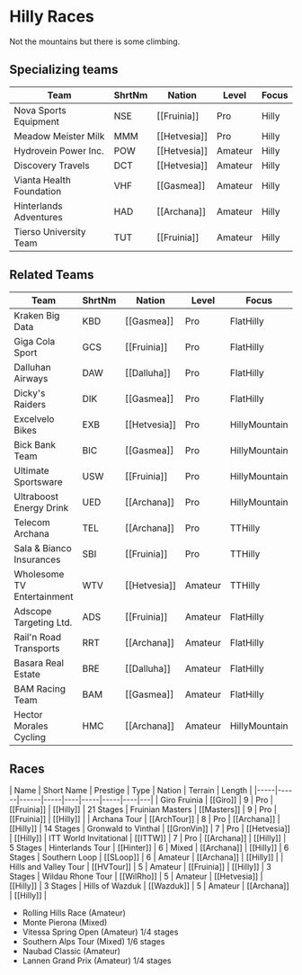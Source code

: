 # Hilly Races

Not the mountains but there is some climbing.

## Specializing teams

| Team | ShrtNm | Nation | Level | Focus |
|-------|-------|---------|-------|-----|
| Nova Sports Equipment | NSE | [[Fruinia]] | Pro | Hilly
| Meadow Meister Milk | MMM | [[Hetvesia]] | Pro | Hilly
| Hydrovein Power Inc. | POW | [[Hetvesia]] | Amateur | Hilly
| Discovery Travels | DCT | [[Hetvesia]] | Amateur | Hilly
| Vianta Health Foundation | VHF | [[Gasmea]] | Amateur | Hilly
| Hinterlands Adventures | HAD | [[Archana]] | Amateur | Hilly
| Tierso University Team | TUT | [[Fruinia]] | Amateur | Hilly

## Related Teams

| Team | ShrtNm | Nation | Level | Focus |
|-------|-------|---------|-------|-----|
| Kraken Big Data | KBD | [[Gasmea]] | Pro | FlatHilly
| Giga Cola Sport | GCS | [[Fruinia]] | Pro | FlatHilly
| Dalluhan Airways | DAW | [[Dalluha]] | Pro | FlatHilly
| Dicky's Raiders | DIK | [[Gasmea]] | Pro | FlatHilly
| Excelvelo Bikes | EXB | [[Hetvesia]] | Pro | HillyMountain
| Bick Bank Team | BIC | [[Gasmea]] | Pro | HillyMountain
| Ultimate Sportsware | USW | [[Fruinia]] | Pro | HillyMountain
| Ultraboost Energy Drink | UED | [[Archana]] | Pro | HillyMountain
| Telecom Archana | TEL | [[Archana]] | Pro | TTHilly
| Sala & Bianco Insurances | SBI | [[Fruinia]] | Pro | TTHilly
| Wholesome TV Entertainment | WTV | [[Hetvesia]] | Amateur | TTHilly
| Adscope Targeting Ltd. | ADS | [[Fruinia]] | Amateur | FlatHilly
| Rail'n Road Transports | RRT | [[Archana]] | Amateur | FlatHilly
| Basara Real Estate | BRE | [[Dalluha]] | Amateur | FlatHilly
| BAM Racing Team | BAM | [[Gasmea]] | Amateur | FlatHilly
| Hector Morales Cycling | HMC | [[Archana]] | Amateur | HillyMountain

## Races

| Name | Short Name | Prestige | Type | Nation | Terrain | Length |
|-----|------|------|-----|----|-----|-----|----|---|
| Giro Fruinia | [[Giro]] | 9 | Pro | [[Fruinia]] | [[Hilly]] | 21 Stages
| Fruinian Masters | [[Masters]] | 9 | Pro | [[Fruinia]] | [[Hilly]] |
| Archana Tour | [[ArchTour]] | 8 | Pro | [[Archana]] | [[Hilly]] | 14 Stages
| Gronwald to Vinthal | [[GronVin]] | 7 | Pro | [[Hetvesia]] | [[Hilly]]
| ITT World Invitational | [[ITTW]] | 7 | Pro | [[Archana]] | [[Hilly]] | 5 Stages
| Hinterlands Tour | [[Hinter]] | 6 | Mixed | [[Archana]] | [[Hilly]] | 6 Stages
| Southern Loop | [[SLoop]] | 6 | Amateur | [[Archana]] | [[Hilly]] |
| Hills and Valley Tour | [[HVTour]] | 5 | Amateur  | [[Fruinia]] | [[Hilly]] | 3 Stages
| Wildau Rhone Tour | [[WilRho]] |  5 | Amateur | [[Hetvesia]] | [[Hilly]] | 3 Stages
| Hills of Wazduk | [[Wazduk]] | 5 | Amateur | [[Archana]] | [[Hilly]] |

* Rolling Hills Race (Amateur)
* Monte Pierona (Mixed)
* Vitessa Spring Open (Amateur) 1/4 stages
* Southern Alps Tour (Mixed) 1/6 stages
* Naubad Classic (Amateur)
* Lannen Grand Prix (Amateur) 1/4 stages